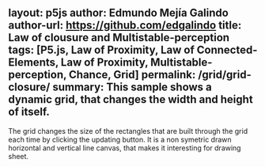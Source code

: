 layout: p5js
author: Edmundo Mejía Galindo
author-url: https://github.com/edgalindo
title: Law of clousure and Multistable-perception
tags: [P5.js, Law of Proximity, Law of Connected-Elements, Law of Proximity, Multistable-perception, Chance, Grid]
permalink: /grid/grid-closure/
summary: This sample shows a dynamic grid, that changes the width and height of itself.  
---

The grid changes the size of the rectangles that are built through the grid each time by clicking the updating button. It is a non symetric drawn horizontal and vertical line canvas, that makes it interesting for drawing sheet.  
